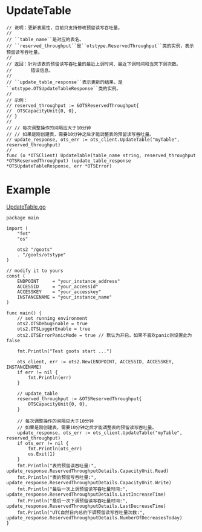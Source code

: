 UpdateTable
=========
	
	// 说明：更新表属性，目前只支持修改预留读写吞吐量。
	//
	// ``table_name``是对应的表名。
	// ``reserved_throughput``是``otstype.ReservedThroughput``类的实例，表示预留读写吞吐量。
	//
	// 返回：针对该表的预留读写吞吐量的最近上调时间、最近下调时间和当天下调次数。
	//       错误信息。
	//
	// ``update_table_response``表示更新的结果，是``otstype.OTSUpdateTableResponse``类的实例。
	//
	// 示例：
	// reserved_throughput := &OTSReservedThroughput{
	//  OTSCapacityUnit{0, 0},
	// }
	//
	// // 每次调整操作的间隔应大于10分钟
	// // 如果是刚创建表，需要10分钟之后才能调整表的预留读写吞吐量。
	// update_response, ots_err := ots_client.UpdateTable("myTable", reserved_throughput)
	//
	func (o *OTSClient) UpdateTable(table_name string, reserved_throughput *OTSReservedThroughput) (update_table_response *OTSUpdateTableResponse, err *OTSError)

Example
=======
[UpdateTable.go](https:///goots/blob/master/example/4-UpdateTable.go)

	package main
	
	import (
		"fmt"
		"os"
	
		ots2 "/goots"
		. "/goots/otstype"
	)
	
	// modify it to yours
	const (
		ENDPOINT     = "your_instance_address"
		ACCESSID     = "your_accessid"
		ACCESSKEY    = "your_accesskey"
		INSTANCENAME = "your_instance_name"
	)
	
	func main() {
		// set running environment
		ots2.OTSDebugEnable = true
		ots2.OTSLoggerEnable = true
		ots2.OTSErrorPanicMode = true // 默认为开启，如果不喜欢panic则设置此为false
	
		fmt.Println("Test goots start ...")
	
		ots_client, err := ots2.New(ENDPOINT, ACCESSID, ACCESSKEY, INSTANCENAME)
		if err != nil {
			fmt.Println(err)
		}
	
		// update_table
		reserved_throughput := &OTSReservedThroughput{
			OTSCapacityUnit{0, 0},
		}
	
		// 每次调整操作的间隔应大于10分钟
		// 如果是刚创建表，需要10分钟之后才能调整表的预留读写吞吐量。
		update_response, ots_err := ots_client.UpdateTable("myTable", reserved_throughput)
		if ots_err != nil {
			fmt.Println(ots_err)
			os.Exit(1)
		}
		fmt.Println("表的预留读吞吐量:", update_response.ReservedThroughputDetails.CapacityUnit.Read)
		fmt.Println("表的预留写吞吐量:", update_response.ReservedThroughputDetails.CapacityUnit.Write)
		fmt.Println("最后一次上调预留读写吞吐量时间:", update_response.ReservedThroughputDetails.LastIncreaseTime)
		fmt.Println("最后一次下调预留读写吞吐量时间:", update_response.ReservedThroughputDetails.LastDecreaseTime)
		fmt.Println("UTC自然日内总的下调预留读写吞吐量次数:", update_response.ReservedThroughputDetails.NumberOfDecreasesToday)
	}